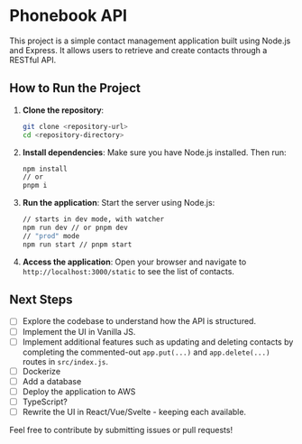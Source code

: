 # Phonebook API

This project is a simple contact management application built using Node.js and Express. It allows users to retrieve and create contacts through a RESTful API.

## How to Run the Project

1. **Clone the repository**:
   ```bash
   git clone <repository-url>
   cd <repository-directory>
   ```

2. **Install dependencies**:
   Make sure you have Node.js installed. Then run:
   ```bash
   npm install
   // or
   pnpm i
   ```

3. **Run the application**:
   Start the server using Node.js:
   ```bash
   // starts in dev mode, with watcher
   npm run dev // or pnpm dev
   // "prod" mode
   npm run start // pnpm start
   ```

4. **Access the application**:
   Open your browser and navigate to `http://localhost:3000/static` to see the list of contacts.

## Next Steps

- [ ] Explore the codebase to understand how the API is structured.
- [ ] Implement the UI in Vanilla JS.
- [ ] Implement additional features such as updating and deleting contacts by completing the commented-out `app.put(...)` and `app.delete(...)` routes in `src/index.js`.
- [ ] Dockerize
- [ ] Add a database
- [ ] Deploy the application to AWS
- [ ] TypeScript?
- [ ] Rewrite the UI in React/Vue/Svelte - keeping each available.

Feel free to contribute by submitting issues or pull requests!
